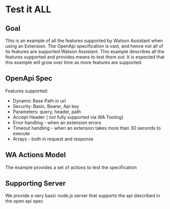 # Test it ALL

## Goal
This is an example of all the features supported by Watson Assistant when using an Extension.
The OpenApi specification is vast, and hence not all of its features are supported Watson Assistant.
This example describes all the features supported and provides means to test them out.
It is expected that this example will grow over time as more features are supported.

## OpenApi Spec
Features supported:
- Dynamic Base Path in url
- Security: Basic, Bearer, Api key
- Parameters: query, header, path
- Accept Header ( not fully supported via WA Tooling)
- Error handling - when an extension errors
- Timeout handling - when an extension takes more than 30 seconds to execute
- Arrays - both in request and response



## WA Actions Model
The example provides a set of actions to test the specification

## Supporting Server
We provide a very basic node.js server that supports the api described in the open api spec

